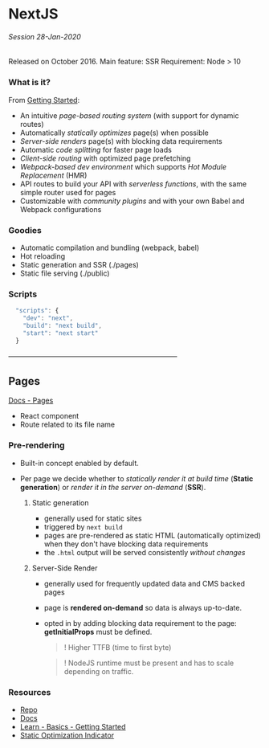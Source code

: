 # NextJS
###### Session 28-Jan-2020

Released on October 2016.
Main feature: SSR
Requirement: Node > 10

### What is it?
From [Getting Started](https://nextjs.org/learn/basics/getting-started):

* An intuitive *page-based routing system* (with support for dynamic routes)
* Automatically *statically optimizes* page(s) when possible
* *Server-side renders* page(s) with blocking data requirements
* Automatic *code splitting* for faster page loads
* *Client-side routing* with optimized page prefetching
* *Webpack-based dev environment* which supports *Hot Module Replacement* (HMR)
* API routes to build your API with *serverless functions*, with the same simple router used for pages
* Customizable with *community plugins* and with your own Babel and Webpack configurations

### Goodies
- Automatic compilation and bundling (webpack, babel)
- Hot reloading
- Static generation and SSR (./pages)
- Static file serving (./public)

### Scripts

```js
  "scripts": {
    "dev": "next",
    "build": "next build",
    "start": "next start"
  }
```

————————————————————————

## Pages
[Docs - Pages](https://nextjs.org/docs/basic-features/pages)

- React component
- Route related to its file name

### Pre-rendering
- Built-in concept enabled by default.
- Per page we decide whether to *statically render it at build time* (**Static generation**) or *render it in the server on-demand* (**SSR**).

  1. Static generation
     - generally used for static sites
     - triggered by `next build`
     - pages are pre-rendered as static HTML (automatically optimized) when they don't have blocking data requirements
     - the `.html` output will be served consistently *without changes*

  2. Server-Side Render
     - generally used for frequently updated data and CMS backed pages
     - page is **rendered on-demand** so data is always up-to-date.
     - opted in by adding blocking data requirement to the page: **getInitialProps** must be defined.
     
        > ! Higher TTFB (time to first byte)

        > ! NodeJS runtime must be present and has to scale depending on traffic.

### Resources

- [Repo](https://github.com/zeit/next.js)
- [Docs](https://nextjs.org/docs)
- [Learn - Basics - Getting Started](https://nextjs.org/learn/basics/getting-started)
- [Static Optimization Indicator](https://nextjs.org/docs/api-reference/next.config.js/static-optimization-indicator)